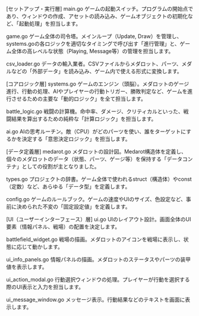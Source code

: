 [セットアップ・実行層]
main.go
ゲームの起動スイッチ。プログラムの開始点であり、ウィンドウの作成、アセットの読み込み、ゲームオブジェクトの初期化など、「起動処理」を担当します。

game.go
ゲーム全体の司令塔。メインループ（Update, Draw）を管理し、systems.goの各ロジックを適切なタイミングで呼び出す「進行管理」と、ゲーム全体の高レベルな状態（Playing, Message等）の管理を担当します。

csv_loader.go
データの輸入業者。CSVファイルからメダロット、パーツ、メダルなどの「外部データ」を読み込み、ゲーム内で使える形式に変換します。


[コアロジック層]
systems.go
ゲームのエンジン（頭脳）。メダロットのゲージ進行、行動の処理、AIやプレイヤーの行動トリガー、勝敗判定など、ゲームを進行させるための主要な「動的ロジック」を全て担当します。

battle_logic.go
戦闘の計算機。命中率、ダメージ、クリティカルといった、戦闘結果を算出するための純粋な「計算ロジック」を担当します。

ai.go
AIの思考ルーチン。敵（CPU）がどのパーツを使い、誰をターゲットにするかを決定する「意思決定ロジック」を担当します。


[データ定義層]
medarot.go
メダロットの設計図。Medarot構造体を定義し、個々のメダロットのデータ（状態、パーツ、ゲージ等）を保持する「データコンテナ」としての役割が主となりました。

types.go
プロジェクトの辞書。ゲーム全体で使われるstruct（構造体）やconst（定数）など、あらゆる「データ型」を定義します。

config.go
ゲームのルールブック。ゲームの速度やUIのサイズ、色設定など、事前に決められた不変の「固定設定値」を定義します。


[UI（ユーザーインターフェース）層]
ui.go
UIのレイアウト設計。画面全体のUI要素（情報パネル、戦場）の配置を決定します。

battlefield_widget.go
戦場の描画。メダロットのアイコンを戦場に表示し、状態に応じて動かします。

ui_info_panels.go
情報パネルの描画。メダロットのステータスやパーツの装甲値を表示します。

ui_action_modal.go
行動選択ウィンドウの処理。プレイヤーが行動を選択する際のUI表示と入力を担当します。

ui_message_window.go
メッセージ表示。行動結果などのテキストを画面に表示します。

